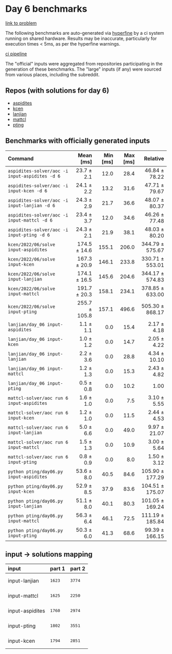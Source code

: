 # Day 6 benchmarks

[link to problem](http://adventofcode.com/2022/day/6)

The following benchmarks are auto-generated via [hyperfine](https://github.com/sharkdp/hyperfine) by a ci system running on shared hardware. Results may be inaccurate, particularly for execution times < 5ms, as per the hyperfine warnings.

[ci pipeline](http://ci.papercode.net:8080/teams/aoc2022/pipelines/aoc-compare-2022)

The "official" inputs were aggregated from repositories participating in the generation of these benchmarks. The "large" inputs (if any) were sourced from various places, including the subreddit.

## Repos (with solutions for day 6)


- [aspidites](https://github.com/aspidites/aoc2022)
- [kcen](https://github.com/kcen/AdventOfCode)
- [lanjian](https://github.com/LanJian/aoc-2022)
- [mattcl](https://github.com/mattcl/aoc2022)
- [pting](https://github.com/pting/aoc2022)

## Benchmarks with officially generated inputs
| Command | Mean [ms] | Min [ms] | Max [ms] | Relative |
|:---|---:|---:|---:|---:|
| `aspidites-solver/aoc -i input-aspidites -d 6` | 23.7 ± 2.1 | 12.0 | 28.4 | 46.84 ± 78.22 |
| `aspidites-solver/aoc -i input-kcen -d 6` | 24.1 ± 2.2 | 13.2 | 31.6 | 47.71 ± 79.67 |
| `aspidites-solver/aoc -i input-lanjian -d 6` | 24.3 ± 2.9 | 21.7 | 36.6 | 48.07 ± 80.37 |
| `aspidites-solver/aoc -i input-mattcl -d 6` | 23.4 ± 3.7 | 12.0 | 34.6 | 46.26 ± 77.48 |
| `aspidites-solver/aoc -i input-pting -d 6` | 24.3 ± 2.1 | 21.9 | 38.1 | 48.03 ± 80.20 |
| `kcen/2022/06/solve input-aspidites` | 174.5 ± 14.6 | 155.1 | 206.0 | 344.79 ± 575.67 |
| `kcen/2022/06/solve input-kcen` | 167.3 ± 20.9 | 146.1 | 233.8 | 330.71 ± 553.01 |
| `kcen/2022/06/solve input-lanjian` | 174.1 ± 16.5 | 145.6 | 204.6 | 344.17 ± 574.83 |
| `kcen/2022/06/solve input-mattcl` | 191.7 ± 20.3 | 158.1 | 234.1 | 378.85 ± 633.00 |
| `kcen/2022/06/solve input-pting` | 255.7 ± 105.8 | 157.1 | 496.6 | 505.30 ± 868.17 |
| `lanjian/day_06 input-aspidites` | 1.1 ± 1.1 | 0.0 | 15.4 | 2.17 ± 4.18 |
| `lanjian/day_06 input-kcen` | 1.0 ± 1.2 | 0.0 | 14.7 | 2.05 ± 4.22 |
| `lanjian/day_06 input-lanjian` | 2.2 ± 3.6 | 0.0 | 28.8 | 4.34 ± 10.10 |
| `lanjian/day_06 input-mattcl` | 1.2 ± 1.3 | 0.0 | 15.3 | 2.43 ± 4.82 |
| `lanjian/day_06 input-pting` | 0.5 ± 0.8 | 0.0 | 10.2 | 1.00 |
| `mattcl-solver/aoc run 6 input-aspidites` | 1.6 ± 1.0 | 0.0 | 7.5 | 3.10 ± 5.55 |
| `mattcl-solver/aoc run 6 input-kcen` | 1.2 ± 1.0 | 0.0 | 11.5 | 2.44 ± 4.53 |
| `mattcl-solver/aoc run 6 input-lanjian` | 5.0 ± 6.6 | 0.0 | 49.0 | 9.97 ± 21.07 |
| `mattcl-solver/aoc run 6 input-mattcl` | 1.5 ± 1.3 | 0.0 | 10.9 | 3.00 ± 5.64 |
| `mattcl-solver/aoc run 6 input-pting` | 0.8 ± 0.9 | 0.0 | 8.0 | 1.50 ± 3.12 |
| `python pting/day06.py input-aspidites` | 53.6 ± 8.0 | 40.5 | 84.6 | 105.90 ± 177.29 |
| `python pting/day06.py input-kcen` | 52.9 ± 8.5 | 37.9 | 83.6 | 104.51 ± 175.07 |
| `python pting/day06.py input-lanjian` | 51.1 ± 8.0 | 40.1 | 80.3 | 101.05 ± 169.24 |
| `python pting/day06.py input-mattcl` | 56.3 ± 6.4 | 46.1 | 72.5 | 111.19 ± 185.84 |
| `python pting/day06.py input-pting` | 50.3 ± 6.0 | 41.3 | 68.6 | 99.39 ± 166.15 |

## input -> solutions mapping
|input|part 1|part 2|
|:---|:---|:---|
|input-lanjian|<pre>1623</pre>|<pre>3774</pre>|
|input-mattcl|<pre>1625</pre>|<pre>2250</pre>|
|input-aspidites|<pre>1760</pre>|<pre>2974</pre>|
|input-pting|<pre>1802</pre>|<pre>3551</pre>|
|input-kcen|<pre>1794</pre>|<pre>2851</pre>|
